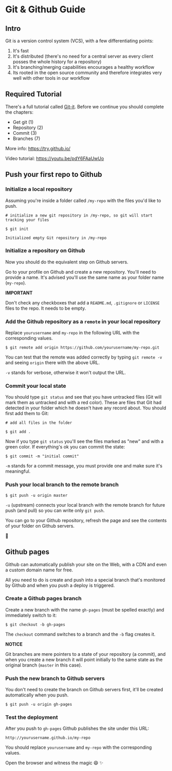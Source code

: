 # Git & Github Guide

## Intro

Git is a version control system (VCS), with a few differentiating points:

1. It's fast
1. It's distributed (there's no need for a central server as every client posses the whole history for a repository)
1. It's branching/merging capabilities encourages a healthy workflow
1. Its rooted in the open source community and therefore integrates very well with other tools in our workflow

## Required Tutorial

There's a full tutorial called [Git-it](https://github.com/jlord/git-it-electron).
Before we continue you should complete the chapters:
- Get git (1)
- Repository (2)
- Commit (3)
- Branches (7)

More info:
https://try.github.io/

Video tutorial: 
https://youtu.be/pdY6FAaUwUo

## Push your first repo to Github

### Initialize a local repository

Assuming you're inside a folder called `/my-repo` with the files you'd like to push.

```
# initialize a new git repository in /my-repo, so git will start tracking your files

$ git init

Initialized empty Git repository in /my-repo
```

### Initialize a repository on Github

Now you should do the equivalent step on Github servers.

Go to your profile on Github and create a new repository.
You'll need to provide a name. It's advised you'll use the same name as your folder name (`my-repo`).

**IMPORTANT**

Don't check any checkboxes that add a `README.md`, `.gitignore` or `LICENSE` files to the repo. It needs to be empty.

### Add the Github repository as a `remote` in your local repository

Replace `yourusername` and `my-repo` in the following URL with the corresponding values.

```
$ git remote add origin https://github.com/yourusername/my-repo.git
```

You can test that the remote was added correctly by typing `git remote -v` and seeing `origin` there with the above URL.

`-v` stands for verbose, otherwise it won't output the URL.

### Commit your local state

You should type `git status` and see that you have untracked files (Git will mark them as untracked and with a red color). These are files that Git had detected in your folder which he doesn't have any record about. You should first add them to Git:

```
# add all files in the folder

$ git add .
```

Now if you type `git status` you'll see the files marked as "new" and with a green color. If everything's ok you can commit the state:

```
$ git commit -m "initial commit"
```

`-m` stands for a commit message, you must provide one and make sure it's meaningful.

### Push your local branch to the remote branch

```
$ git push -u origin master
```

`-u` (upstream) connects your local branch with the remote branch for future push (and pull) so you can write only `git push`.

You can go to your Github repository, refresh the page and see the contents of your folder on Github servers.

:tada:

## Github pages

Github can automatically publish your site on the Web, with a CDN and even a custom domain name for free.

All you need to do is create and push into a special branch that's monitored by Github and when you push a deploy is triggered.

### Create a Github pages branch

Create a new branch with the name `gh-pages` (must be spelled exactly) and immediately switch to it:

```
$ git checkout -b gh-pages
```

The `checkout` command switches to a branch and the `-b` flag creates it.

**NOTICE**

Git branches are mere pointers to a state of your repository (a commit), and when you create a new branch it will point initially to the same state as the original branch (`master` in this case).

### Push the new branch to Github servers

You don't need to create the branch on Github servers first, it'll be created automatically when you push.

```
$ git push -u origin gh-pages
```

### Test the deployment

After you push to `gh-pages` Github publishes the site under this URL:

```
http://yourusername.github.io/my-repo
```

You should replace `yourusername` and `my-repo` with the corresponding values.

Open the browser and witness the magic :smile: :sparkles:
